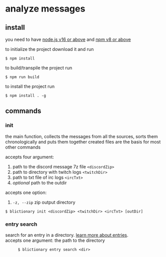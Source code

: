 # analyze messages

## install

you need to have [node.js v16 or above](https://nodejs.org/en/) and [npm v8 or above](https://www.npmjs.com/package/npm)

to initialize the project download it and run

```
$ npm install
```

to build/transpile the project run

```
$ npm run build
```

to install the project run

```
$ npm install . -g
```

## commands

### init

the main function, collects the messages from all the sources, sorts them chronologically and puts them together
created files are the basis for most other commands

accepts four argument:
1. path to the discord message 7z file `<discordZip>`
1. path to directory with twitch logs `<twitchDir>`
1. path to txt file of irc logs `<ircTxt>` 
1. *optional* path to the outdir

accepts one option:
1. `-z, --zip` zip output directory

```
$ blictionary init <discordZip> <twitchDir> <ircTxt> [outDir]
```

### entry search

search for an entry in a directory. [learn more about entries](https://github.com/m4rch3n1ng/blictionary#entries).  
accepts one argument: the path to the directory <dir>

```
$ blictionary entry search <dir>
```
